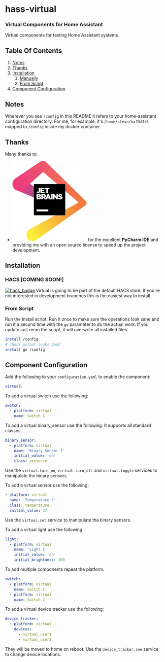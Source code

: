 # hass-virtual
### Virtual Components for Home Assistant
Virtual components for testing Home Assistant systems.

## Table Of Contents
1. [Notes](#Notes)
1. [Thanks](#Thanks)
1. [Installation](#Installation)
   1. [Manually](#Manually)
   1. [From Script](#From-Script)
1. [Component Configuration](#Component-Configuration)

## Notes
Wherever you see `/config` in this README it refers to your home-assistant configuration directory. For me, for example, it's `/home/steve/ha` that is mapped to `/config` inside my docker container.

## Thanks
Many thanks to:
* [![JetBrains](/images/jetbrains.svg)](https://www.jetbrains.com/?from=hass-aarlo) for the excellent **PyCharm IDE** and providing me with an open source license to speed up the project development.

## Installation

### HACS [COMING SOON!]
[![hacs_badge](https://img.shields.io/badge/HACS-Default-orange.svg?style=for-the-badge)](https://github.com/custom-components/hacs)
Virtual is going to be part of the default HACS store. If you're not interested in development branches this is the easiest way to install.

### From Script
Run the install script. Run it once to make sure the operations look sane and run it a second time with the `go` parameter to do the actual work. If you update just rerun the script, it will overwrite all installed files.

```sh
install /config
# check output looks good
install go /config
```

## Component Configuration
Add the following to your `configuration.yaml` to enable the component:

```yaml
virtual:
```

To add a virtual switch use the following:

```yaml
switch:
  - platform: virtual
    name: Switch 1
```

To add a virtual binary_sensor use the following. It supports all standard classes.

```yaml
binary_sensor:
  - platform: virtual
    name: 'Binary Sensor 1'
    initial_value: 'on'
    class: presence
```

Use the `virtual.turn_on`, `virtual.turn_off` and `virtual.toggle` services to manipulate the binary sensors.

To add a virtual sensor use the following:

```yaml
- platform: virtual
  name: 'Temperature 1'
  class: temperature
  initial_value: 37
```

Use the `virtual.set` service to manipulate the binary sensors.


To add a virtual light use the following:

```yaml
light:
  - platform: virtual
    name: 'Light 1'
    initial_value: 'on'
    initial_brightness: 100
```

To add multiple components repeat the platform.

```yaml
switch:
  - platform: virtual
    name: Switch 1
  - platform: virtual
    name: Switch 2
```

To add a virtual device tracker use the following:

```yaml
device_tracker:
  - platform: virtual
    devices:
      - virtual_user1
      - virtual_user2
```

They will be moved to home on reboot. Use the `device_tracker.see` service to change device locations.
